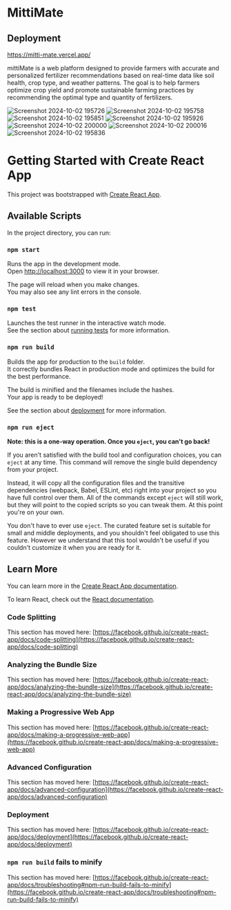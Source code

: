 # MittiMate
## Deployment 
https://mitti-mate.vercel.app/

mittiMate is a web platform designed to provide farmers with accurate and personalized fertilizer recommendations based on real-time data like soil health, crop type, and weather patterns. The goal is to help farmers optimize crop yield and promote sustainable farming practices by recommending the optimal type and quantity of fertilizers.




![Screenshot 2024-10-02 195726](https://github.com/user-attachments/assets/4169c27f-a7ba-4631-9a6c-9fe985eeecc0)
![Screenshot 2024-10-02 195758](https://github.com/user-attachments/assets/db570f87-f444-4cc3-bda2-511055521e81)
![Screenshot 2024-10-02 195851](https://github.com/user-attachments/assets/24005451-9d75-4aea-af38-943f58313e8f)
![Screenshot 2024-10-02 195926](https://github.com/user-attachments/assets/3cbbfe31-c3e5-45f0-81af-0d424a268ac3)
![Screenshot 2024-10-02 200000](https://github.com/user-attachments/assets/f3584baa-3f21-448f-ac56-348786eae1af)
![Screenshot 2024-10-02 200016](https://github.com/user-attachments/assets/f76080a1-41eb-45cb-ab57-536d1e3d1b94)
![Screenshot 2024-10-02 195836](https://github.com/user-attachments/assets/37b4c767-320f-45ae-a30b-a3cb46ab36e2)


# Getting Started with Create React App

This project was bootstrapped with [Create React App](https://github.com/facebook/create-react-app).

## Available Scripts

In the project directory, you can run:

### `npm start`

Runs the app in the development mode.\
Open [http://localhost:3000](http://localhost:3000) to view it in your browser.

The page will reload when you make changes.\
You may also see any lint errors in the console.

### `npm test`

Launches the test runner in the interactive watch mode.\
See the section about [running tests](https://facebook.github.io/create-react-app/docs/running-tests) for more information.

### `npm run build`

Builds the app for production to the `build` folder.\
It correctly bundles React in production mode and optimizes the build for the best performance.

The build is minified and the filenames include the hashes.\
Your app is ready to be deployed!

See the section about [deployment](https://facebook.github.io/create-react-app/docs/deployment) for more information.

### `npm run eject`

**Note: this is a one-way operation. Once you `eject`, you can't go back!**

If you aren't satisfied with the build tool and configuration choices, you can `eject` at any time. This command will remove the single build dependency from your project.

Instead, it will copy all the configuration files and the transitive dependencies (webpack, Babel, ESLint, etc) right into your project so you have full control over them. All of the commands except `eject` will still work, but they will point to the copied scripts so you can tweak them. At this point you're on your own.

You don't have to ever use `eject`. The curated feature set is suitable for small and middle deployments, and you shouldn't feel obligated to use this feature. However we understand that this tool wouldn't be useful if you couldn't customize it when you are ready for it.

## Learn More

You can learn more in the [Create React App documentation](https://facebook.github.io/create-react-app/docs/getting-started).

To learn React, check out the [React documentation](https://reactjs.org/).

### Code Splitting

This section has moved here: [https://facebook.github.io/create-react-app/docs/code-splitting](https://facebook.github.io/create-react-app/docs/code-splitting)

### Analyzing the Bundle Size

This section has moved here: [https://facebook.github.io/create-react-app/docs/analyzing-the-bundle-size](https://facebook.github.io/create-react-app/docs/analyzing-the-bundle-size)

### Making a Progressive Web App

This section has moved here: [https://facebook.github.io/create-react-app/docs/making-a-progressive-web-app](https://facebook.github.io/create-react-app/docs/making-a-progressive-web-app)

### Advanced Configuration

This section has moved here: [https://facebook.github.io/create-react-app/docs/advanced-configuration](https://facebook.github.io/create-react-app/docs/advanced-configuration)

### Deployment

This section has moved here: [https://facebook.github.io/create-react-app/docs/deployment](https://facebook.github.io/create-react-app/docs/deployment)

### `npm run build` fails to minify

This section has moved here: [https://facebook.github.io/create-react-app/docs/troubleshooting#npm-run-build-fails-to-minify](https://facebook.github.io/create-react-app/docs/troubleshooting#npm-run-build-fails-to-minify)
